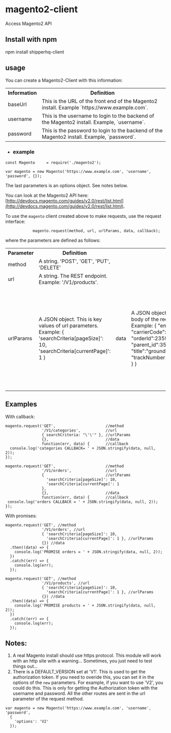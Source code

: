 # magento2-client
Access Magento2 API

## Install with npm

npm install shipperhq-client

## usage

You can create a Magento2-Client with this information:

<table>
  <tbody>
    <tr>
      <th align="center">Information</th>
      <th align="center">Definition</th>
    </tr>
    <tr>
      <td align="left">
				baseUrl
      </td>
      <td align="left">
				This is the URL of the front end of the Magento2 install.  Example `https://www.example.com`.
      </td>
		</tr>
		<tr>
      <td align="left">
				username
      </td>
      <td align="left">
				This is the username to login to the backend of the Magento2 install.  Example, `username`.
      </td>
		</tr>
		<tr>
      <td align="left">
				password
      </td>
      <td align="left">
				This is the password to login to the backend of the Magento2 install. Example, `password`.
      </td>
		</tr>
  </tbody>
</table>

* ### example
```
const Magento     = require('./magento2');

var magento = new Magento('https://www.example.com', 'username', 'password', {});
```

The last parameters is an options object.  See notes below.

You can look at the Magento2 API here:  [http://devdocs.magento.com/guides/v2.0/rest/list.html](http://devdocs.magento.com/guides/v2.0/rest/list.html).

To use the `magento` client created above to make requests, use the request interface:

```
			magento.request(method, url, urlParams, data, callback);
```

where the parameters are defined as follows:


<table>
  <tbody>
    <tr>
      <th align="center">Parameter</th>
      <th align="center">Definition</th>
    </tr>
    <tr>
      <td align="left">
				method
      </td>
      <td align="left">
				A string. 'POST', 'GET', 'PUT', 'DELETE'
      </td>
		</tr>
		<tr>
      <td align="left">
				url
      </td>
      <td align="left">
				A string. The REST endpoint. Example: '/V1/products'.
      </td>
		</tr>
		<tr>
      <td align="left">
				urlParams
      </td>
      <td align="left">
				A JSON object. This is key values of url parameters.  Example: 
                { 
                  'searchCriteria[pageSize]': 10,
                  'searchCriteria[currentPage]': 1 
                }
      </td>
      <td align="left">
				data
      </td>
      <td align="left">
				A JSON object. This is the body of the request.  Example:
            {
                "entity": {
                    "carrierCode":"UPS",
                    "orderId":23594,
                    "parent_id":35569,
                    "title":"ground",
                    "trackNumber":"12345678"
                }
            }
      </td>
      <td align="left">
				callback
      </td>
      <td align="left">
        If using promises, do not use this funciton.  If using callbacks, this is the callback function.  The signature of the callback is:
          function(err, data) { 
            if (err) {
              // handle error
            }
            // do something with your data
            console.log('data = ' + JSON.stringify(data, null, 2));
          })
      </td>
		</tr>
  </tbody>
</table>

## Examples

With callback:
```
magento.request('GET',                      //method
                '/V1/categories',           //url
                { searchCriteria: "\'\'" }, //urlParams
                {},                         //data
                function(err, data) {       //callback
  console.log('categories CALLBACK= ' + JSON.stringify(data, null, 2));
});

magento.request('GET',                      //method
                '/V1/orders',               //url
                {                           //urlParams
                  'searchCriteria[pageSize]': 10,
                  'searchCriteria[currentPage]': 1 
                },
                {},                         //data
                function(err, data) {       //callback
 console.log('orders CALLBACK = ' + JSON.stringify(data, null, 2));
});
```

With promises:
```
magento.request('GET', //method
                '/V1/orders', //url
                { 'searchCriteria[pageSize]': 10,
                  'searchCriteria[currentPage]': 1 }, //urlParams
                {}) //data
  .then((data) => { 
    console.log('PROMISE orders = ' + JSON.stringify(data, null, 2));
  })
  .catch((err) => {
    console.log(err);
  });

magento.request('GET', //method
                '/V1/products', //url
                { 'searchCriteria[pageSize]': 10,
                  'searchCriteria[currentPage]': 1 }, //urlParams
                {}) //data
  .then((data) => { 
    console.log('PROMISE products = ' + JSON.stringify(data, null, 2));
  })
  .catch((err) => {
    console.log(err);
  });
```
## Notes:

1. A real Magento install should use https protocol.  This module will work with an http site with a warning... Sometimes, you just need to test things out...
2. There is a DEFAULT_VERSION set at 'V1'.  This is used to get the authorization token.  If you need to overide this, you can set it in the options of the `new` parameters.  For example, if you want to use 'V2', you could do this.  This is only for getting the Authorization token with the username and password.  All the other routes are sent in the url parameter of the request method.
```
var magento = new Magento('https://www.example.com', 'username', 'password', 
  {
    'options': 'V2'
  });

```
